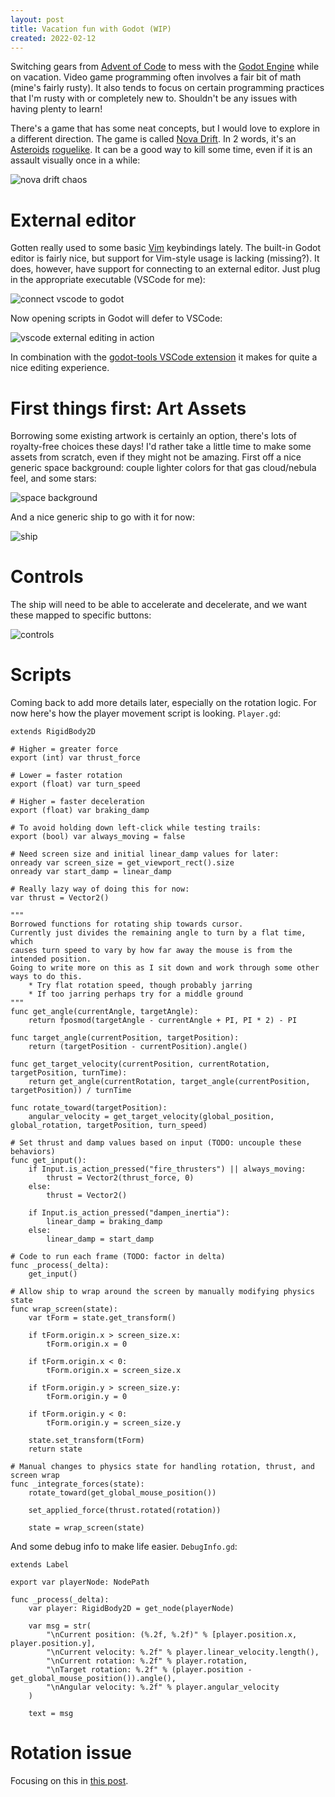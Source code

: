 ```yaml
---
layout: post
title: Vacation fun with Godot (WIP)
created: 2022-02-12
---
```


Switching gears from [Advent of Code](http://adventofcode.com) to mess with the [Godot Engine](https://godotengine.org/) while on vacation. Video game programming often involves a fair bit of math (mine's fairly rusty). It also tends to focus on certain programming practices that I'm rusty with or completely new to. Shouldn't be any issues with having plenty to learn!

There's a game that has some neat concepts, but I would love to explore in a different direction. The game is called [Nova Drift](https://novadrift.io/). In 2 words, it's an [Asteroids](https://en.wikipedia.org/wiki/Asteroids_(video_game)) [roguelike](https://en.wikipedia.org/wiki/Roguelike). It can be a good way to kill some time, even if it is an assault visually once in a while:

![nova drift chaos](https://github.com/trite/trite.io-content/raw/main/posts/2022/gif/godot-fun-nova-drift-chaos.gif)

# External editor
Gotten really used to some basic [Vim](https://www.vim.org/) keybindings lately. The built-in Godot editor is fairly nice, but support for Vim-style usage is lacking (missing?). It does, however, have support for connecting to an external editor. Just plug in the appropriate executable (VSCode for me):

![connect vscode to godot](img/godot-fun-external-editor-settings.png)

Now opening scripts in Godot will defer to VSCode:

![vscode external editing in action](https://github.com/trite/trite.io-content/raw/main/posts/2022/gif/godot-fun-external-editor-in-action.gif)

In combination with the [godot-tools VSCode extension](https://marketplace.visualstudio.com/items?itemName=geequlim.godot-tools) it makes for quite a nice editing experience.

# First things first: Art Assets
Borrowing some existing artwork is certainly an option, there's lots of royalty-free choices these days! I'd rather take a little time to make some assets from scratch, even if they might not be amazing. First off a nice generic space background: couple lighter colors for that gas cloud/nebula feel, and some stars:

![space background](img/godot-fun-background.png)

And a nice generic ship to go with it for now:

![ship](img/godot-fun-ship.png)

# Controls
The ship will need to be able to accelerate and decelerate, and we want these mapped to specific buttons:

![controls](img/godot-fun-controls.png)

# Scripts
Coming back to add more details later, especially on the rotation logic. For now here's how the player movement script is looking. `Player.gd`:

```gdscript
extends RigidBody2D

# Higher = greater force
export (int) var thrust_force

# Lower = faster rotation
export (float) var turn_speed

# Higher = faster deceleration
export (float) var braking_damp

# To avoid holding down left-click while testing trails:
export (bool) var always_moving = false

# Need screen size and initial linear_damp values for later:
onready var screen_size = get_viewport_rect().size
onready var start_damp = linear_damp

# Really lazy way of doing this for now:
var thrust = Vector2()

"""
Borrowed functions for rotating ship towards cursor.
Currently just divides the remaining angle to turn by a flat time, which
causes turn speed to vary by how far away the mouse is from the intended position.
Going to write more on this as I sit down and work through some other ways to do this.
	* Try flat rotation speed, though probably jarring
	* If too jarring perhaps try for a middle ground
"""
func get_angle(currentAngle, targetAngle):
	return fposmod(targetAngle - currentAngle + PI, PI * 2) - PI

func target_angle(currentPosition, targetPosition):
	return (targetPosition - currentPosition).angle()

func get_target_velocity(currentPosition, currentRotation, targetPosition, turnTime):
	return get_angle(currentRotation, target_angle(currentPosition, targetPosition)) / turnTime

func rotate_toward(targetPosition):
	angular_velocity = get_target_velocity(global_position, global_rotation, targetPosition, turn_speed)

# Set thrust and damp values based on input (TODO: uncouple these behaviors)
func get_input():
	if Input.is_action_pressed("fire_thrusters") || always_moving:
		thrust = Vector2(thrust_force, 0)
	else:
		thrust = Vector2()

	if Input.is_action_pressed("dampen_inertia"):
		linear_damp = braking_damp
	else:
		linear_damp = start_damp

# Code to run each frame (TODO: factor in delta)
func _process(_delta):
	get_input()
	
# Allow ship to wrap around the screen by manually modifying physics state
func wrap_screen(state):
	var tForm = state.get_transform()

	if tForm.origin.x > screen_size.x:
		tForm.origin.x = 0

	if tForm.origin.x < 0:
		tForm.origin.x = screen_size.x

	if tForm.origin.y > screen_size.y:
		tForm.origin.y = 0

	if tForm.origin.y < 0:
		tForm.origin.y = screen_size.y

	state.set_transform(tForm)
	return state

# Manual changes to physics state for handling rotation, thrust, and screen wrap
func _integrate_forces(state):
	rotate_toward(get_global_mouse_position())

	set_applied_force(thrust.rotated(rotation))

	state = wrap_screen(state)
```

And some debug info to make life easier. `DebugInfo.gd`:

```gdscript
extends Label

export var playerNode: NodePath

func _process(_delta):
	var player: RigidBody2D = get_node(playerNode)
	
	var msg = str(
		"\nCurrent position: (%.2f, %.2f)" % [player.position.x, player.position.y],
		"\nCurrent velocity: %.2f" % player.linear_velocity.length(),
		"\nCurrent rotation: %.2f" % player.rotation,
		"\nTarget rotation: %.2f" % (player.position - get_global_mouse_position()).angle(),
		"\nAngular velocity: %.2f" % player.angular_velocity
	)
	
	text = msg
```

# Rotation issue
Focusing on this in [this post](2022-02-19_godot-rotating-rigidbody2d.md).